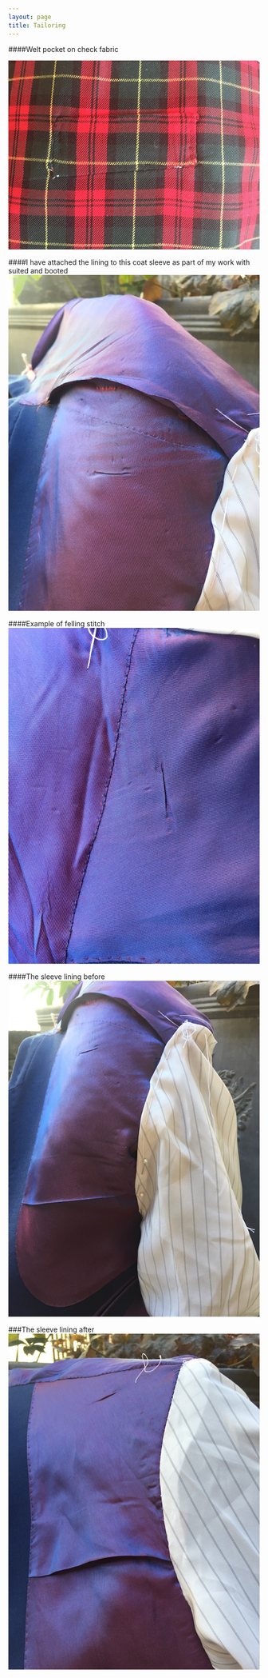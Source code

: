 ```yaml
---
layout: page
title: Tailoring
---
```


####Welt pocket on check fabric

![Welt pocket on check fabric](/public/img/tailoring/welt_pocket_check.jpg)

####I have attached the lining to this coat sleeve as part of my work with suited and booted
![Attaching the lining to a coat sleeve](/public/img/tailoring/basted_sleeve.jpg)

####Example of felling stitch
![Felling stitch was used here](/public/img/tailoring/sleeve_lining.jpg)

####The sleeve lining before
![More of the sleeve](/public/img/tailoring/sleeve.jpg)

###The sleeve lining after
![Finished sleeve](/public/img/tailoring/sleeve_felling.jpg)
